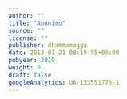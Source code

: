 ```yaml
---
author: ""
title: "Anónimo"
source: ""
license: ""
publisher: dhammamagga
date: 2013-01-21 08:19:55+00:00
pubyear: 2019 
weight: 0
draft: false
googleAnalytics: UA-133551776-1
---
```

